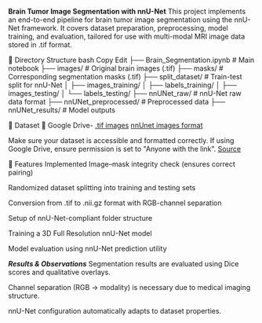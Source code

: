 **Brain Tumor Image Segmentation with nnU-Net**
This project implements an end-to-end pipeline for brain tumor image segmentation using the nnU-Net framework. It covers dataset preparation, preprocessing, model training, and evaluation, tailored for use with multi-modal MRI image data stored in .tif format.

📁 Directory Structure
bash
Copy
Edit
├── Brain_Segmentation.ipynb       # Main notebook
├── images/                        # Original brain images (.tif)
├── masks/                         # Corresponding segmentation masks (.tif)
├── split_dataset/                # Train-test split for nnU-Net
│   ├── images_training/
│   ├── labels_training/
│   ├── images_testing/
│   └── labels_testing/
├── nnUNet_raw/                   # nnU-Net raw data format
├── nnUNet_preprocessed/          # Preprocessed data
├── nnUNet_results/               # Model outputs


📂 Dataset
🔗 Google Drive- [.tif images](https://drive.google.com/drive/folders/1XBwvnhZrQQK5SXAWr2yTA4GOa9fgqQe7?usp=drive_link)
[nnUnet images format](https://drive.google.com/drive/folders/1Hs64C0FgBv5c638SLg20AKFmqWf4FwAy?usp=drive_link)

Make sure your dataset is accessible and formatted correctly. If using Google Drive, ensure permission is set to "Anyone with the link".
[Source](https://www.kaggle.com/code/abdallahwagih/brain-tumor-segmentation-unet-dice-coef-89-6/input) 

🔧 Features Implemented
Image–mask integrity check (ensures correct pairing)

Randomized dataset splitting into training and testing sets

Conversion from .tif to .nii.gz format with RGB-channel separation

Setup of nnU-Net-compliant folder structure

Training a 3D Full Resolution nnU-Net model

Model evaluation using nnU-Net prediction utility


 ***Results & Observations***
Segmentation results are evaluated using Dice scores and qualitative overlays.

Channel separation (RGB → modality) is necessary due to medical imaging structure.

nnU-Net configuration automatically adapts to dataset properties.
